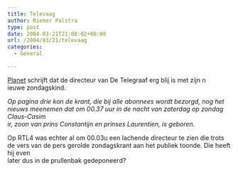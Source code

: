 ```yaml
---
title: Televaag
author: Riemer Palstra
type: post
date: 2004-03-21T21:08:02+00:00
url: /2004/03/21/televaag
categories:
  - General

---
```

[Planet][1] schrijft dat de directeur van De Telegraaf erg blij is met zijn n  
ieuwe zondagskind.

_Op pagina drie kon de krant, die bij alle abonnees wordt bezorgd, nog het nieuws meenemen dat om 00.37 uur in de nacht van zaterdag op zondag Claus-Casim  
ir, zoon van prins Constantijn en prinses Laurentien, is geboren._ 

Op RTL4 was echter al om 00.03u een lachende directeur te zien die trots de vers van de pers gerolde zondagskrant aan het publiek toonde. Die heeft hij even  
later dus in de prullenbak gedeponeerd?

 [1]: http://www.planet.nl/planet/show/id=118880/contentid=457327/sc=742a5a
